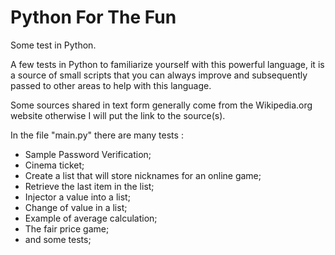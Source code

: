 # Python For The Fun

Some test in Python.

A few tests in Python to familiarize yourself with this powerful language, 
it is a source of small scripts that you can always improve and subsequently 
passed to other areas to help with this language.

Some sources shared in text form generally come from the Wikipedia.org website 
otherwise I will put the link to the source(s).

In the file "main.py" there are many tests :

- Sample Password Verification;
- Cinema ticket;
- Create a list that will store nicknames for an online game;
- Retrieve the last item in the list;
- Injector a value into a list;
- Change of value in a list;
- Example of average calculation;
- The fair price game;
- and some tests;